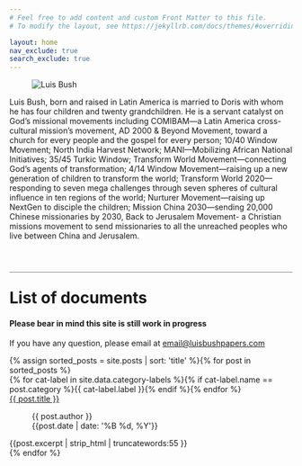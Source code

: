 ```yaml
---
# Feel free to add content and custom Front Matter to this file.
# To modify the layout, see https://jekyllrb.com/docs/themes/#overriding-theme-defaults

layout: home
nav_exclude: true
search_exclude: true
---
```

<div class="introduction">
<figure>
<img src="{{ site.url }}{{ site.baseurl }}/assets/images/Luis_Bush_600px.jpg" alt="Luis Bush" />
</figure>
<p>Luis Bush, born and raised in Latin America is married to Doris with whom he has four children and twenty grandchildren. He is a servant catalyst on God’s missional movements including COMIBAM—a Latin America cross-cultural mission’s movement, AD 2000 & Beyond Movement, toward a church for every people and the gospel for every person; 10/40 Window Movement; North India Harvest Network; MANI—Mobilizing African National Initiatives; 35/45 Turkic Window; Transform World Movement—connecting God’s agents of transformation; 4/14 Window Movement—raising up a new generation of children to transform the world; Transform World 2020—responding to seven mega challenges through seven spheres of cultural influence in ten regions of the world; Nurturer Movement—raising up NextGen to disciple the children; Mission China 2030—sending 20,000 Chinese missionaries by 2030, Back to Jerusalem Movement- a Christian missions movement to send missionaries to all the unreached peoples who live between China and Jerusalem.</p>
</div>
<h1 style="border-top: 1px solid grey; margin-top: 2em; padding-top: 1em;">List of documents</h1>
<h4>Please bear in mind this site is still work in progress</h4>
<p>If you have any question, please email at <a href="mailto:email@luisbushpapers.com">email@luisbushpapers.com</a></p>
<div class="article-container">
  {% assign sorted_posts = site.posts | sort: 'title' %}{% for post in sorted_posts %}
    <div class="article-list">
      <div class="article-category">{% for cat-label in site.data.category-labels %}{% if cat-label.name == post.category %}{{ cat-label.label }}{% endif %}{% endfor %}</div>
      <div class="article-summary">
        <a href="{{ post.url | prepend: site.baseurl }}">{{ post.title }}</a><br>
        <figure class="author-date">
          <div class="author">{{ post.author }}</div>
          <div class="publication-date"><time datetime="{{post.date | date: '%F'}}">{{post.date | date: '%B %d, %Y'}}</time></div>
        </figure>
        <div class="excerpt">{{post.excerpt | strip_html | truncatewords:55 }}</div>
      </div>
    </div>
  {% endfor %}
</div>
